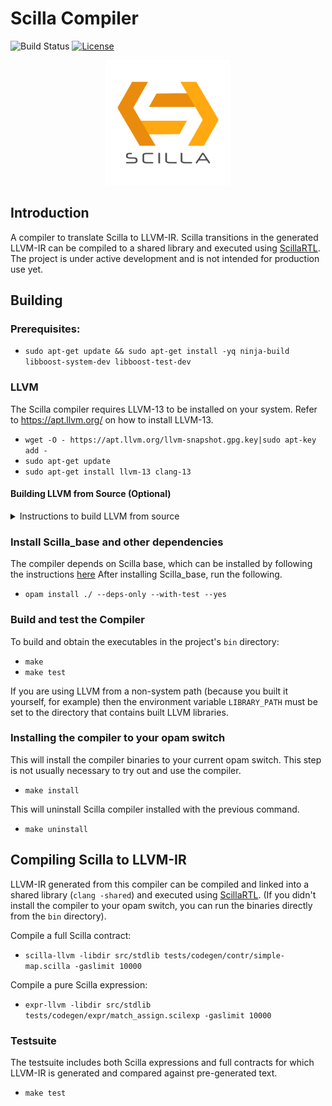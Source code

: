 # Scilla Compiler

![Build Status](https://github.com/Zilliqa/scilla-compiler/workflows/CI/badge.svg)
[![License](https://img.shields.io/badge/License-GPLv3-blue.svg)](https://github.com/Zilliqa/scilla/blob/master/LICENSE)

<p align="center">
  <a href="https://scilla-lang.org/"><img src="https://github.com/Zilliqa/scilla/blob/master/imgs/scilla-logo-color.jpg" width="200" height="200"></a>
</p>

## Introduction
A compiler to translate Scilla to LLVM-IR. Scilla transitions in the 
generated LLVM-IR can be compiled to a shared library and executed using
[ScillaRTL](https://github.com/Zilliqa/scilla-rtl).
The project is under active development and is not intended for production use yet.

## Building

### Prerequisites:

  - `sudo apt-get update && sudo apt-get install -yq ninja-build libboost-system-dev libboost-test-dev`

### LLVM
The Scilla compiler requires LLVM-13 to be installed on your system. Refer to
https://apt.llvm.org/ on how to install LLVM-13.

  - `wget -O - https://apt.llvm.org/llvm-snapshot.gpg.key|sudo apt-key add -`
  - `sudo apt-get update`
  - `sudo apt-get install llvm-13 clang-13`

#### Building LLVM from Source (Optional)
<details>
  <summary>Instructions to build LLVM from source</summary>

If you are building LLVM from source, it must be built with OCaml support.
To install the OCaml bindings to your local opam directory, the following
CMake configuration flags must be provided to LLVM

  - `-DLLVM_OCAML_INSTALL_PATH="/your/opam/switch/lib"`: change
    the value based on your [OCaml switch](https://github.com/Zilliqa/scilla/blob/master/INSTALL.md#installing-opam-packages).
    The built OCaml bindings will be installed to this path.
  - `-DLLVM_ENABLE_RTTI=ON`: This is required by ScillaRTL.
  - `-G "Ninja"` to build LLVM using `ninja` instead of `make`.
    This is not necessary, but is usually faster.

Check if your LLVM bindings are built successfully:

  - `ninja check-llvm-bindings-ocaml`.

Install the bindings to your opam switch:

  - `ninja bindings/ocaml/install`

For convenience and CI purposes [scripts/build_install_llvm.sh](./scripts/build_install_llvm.sh) has been provided
which downloads and builds LLVM in `${HOME}` and installs it to the current opam
switch. You can modify and use it as necessary.
</details>

### Install Scilla_base and other dependencies

The compiler depends on Scilla base, which can be installed by following the
instructions [here](https://github.com/Zilliqa/scilla/#installing-scilla-with-opam)
After installing Scilla_base, run the following.

  - `opam install ./ --deps-only --with-test --yes`

### Build and test the Compiler

To build and obtain the executables in the project's `bin` directory:

  - `make`
  - `make test`

If you are using LLVM from a non-system path (because you built it
yourself, for example) then the environment variable `LIBRARY_PATH`
must be set to the directory that contains built LLVM libraries.

### Installing the compiler to your opam switch

This will install the compiler binaries to your current opam switch.
This step is not usually necessary to try out and use the compiler.

  - `make install`

This will uninstall Scilla compiler installed with the previous command.

  - `make uninstall`

## Compiling Scilla to LLVM-IR

LLVM-IR generated from this compiler can be compiled and linked into
a shared library (`clang -shared`) and executed using [ScillaRTL](https://github.com/Zilliqa/scilla-rtl).
(If you didn't install the compiler to your opam switch, you can run the binaries directly
from the `bin` directory).

Compile a full Scilla contract:

  - `scilla-llvm -libdir src/stdlib tests/codegen/contr/simple-map.scilla -gaslimit 10000`

Compile a pure Scilla expression:

  - `expr-llvm -libdir src/stdlib tests/codegen/expr/match_assign.scilexp -gaslimit 10000`

### Testsuite

The testsuite includes both Scilla expressions and full contracts for
which LLVM-IR is generated and compared against pre-generated text.

  - `make test`
